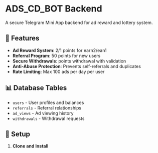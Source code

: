 # ADS_CD_BOT Backend

A secure Telegram Mini App backend for ad reward and lottery system.

## 🚀 Features

- **Ad Reward System**: 2/1 points for earn2/ean1
- **Referral Program**: 50 points for new users
- **Secure Withdrawals**: points withdrawal with validation
- **Anti-Abuse Protection**: Prevents self-referrals and duplicates
- **Rate Limiting**: Max 100 ads per day per user

## 📊 Database Tables

- `users` - User profiles and balances
- `referrals` - Referral relationships  
- `ad_views` - Ad viewing history
- `withdrawals` - Withdrawal requests

## 🔧 Setup

1. **Clone and Install**
